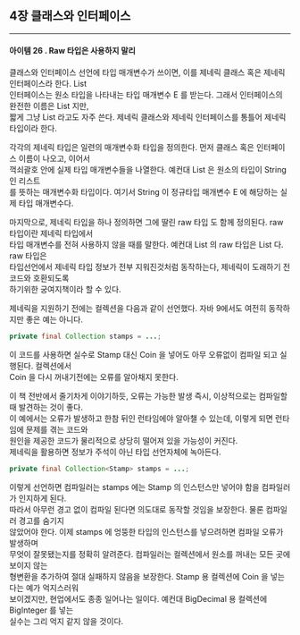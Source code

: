 ## 4장 클래스와 인터페이스

------------------

#### 아이템 26 . Raw 타입은 사용하지 말리

클래스와 인터페이스 선언에 타입 매개변수가 쓰이면, 이를 제네릭 클래스 혹은 제네릭 인터페이스라 한다. List<br/>
인터페이스는 원소 타입을 나타내는 타입 매개변수 E 를 받는다. 그래서 인터페이스의 완전한 이름은 List<E> 지만,<br/>
짧게 그냥 List 라고도 자주 쓴다. 제네릭 클래스와 제네릭 인터페이스를 통틀어 제네릭 타입이라 한다.

각각의 제네릭 타입은 일련의 매개변수화 타입을 정의한다. 먼저 클래스 혹은 인터페이스 이름이 나오고, 이어서<br/>
꺽쇠괄호 안에 실제 타입 매개변수들을 나열한다. 예컨대 List<String> 은 원소의 타입이 String 인 리스트<br/>
를 뜻하는 매개변수화 타입이다. 여기서 String 이 정규타입 매개변수 E 에 해당하는 실제 타입 매개변수다.

마지막으로, 제네릭 타입을 하나 정의하면 그에 딸린 raw 타입 도 함께 정의된다. raw 타입이란 제네릭 타입에서<br/>
타입 매개변수를 전혀 사용하지 않을 때를 말한다. 예컨대 List<E> 의 raw 타입은 List 다. raw 타입은<br/>
타입선언에서 제네릭 타입 정보가 전부 지워진것처럼 동작하는다, 제네릭이 도래하기 전 코드와 호환되도록<br/>
하기위한 궁여지책이라 할 수 있다.

제네릭을 지원하기 전에는 컬렉션을 다음과 같이 선언했다. 자바 9에서도 여전히 동작하지만 좋은 예는 아니다.
```java
private final Collection stamps = ...;
```
이 코드를 사용하면 실수로 Stamp 대신 Coin 을 넣어도 아무 오류없이 컴파일 되고 실행된다. 컬렉션에서<br/>
Coin 을 다시 꺼내기전에는 오류를 알아채지 못한다.

이 책 전반에서 줄기차게 이야기하듯, 오류는 가능한 발생 즉시, 이상적으로는 컴파일할 때 발견하는 것이 좋다.<br/>
이 예에서는 오류가 발생하고 한참 뒤인 런타임에야 알아챌 수 있는데, 이렇게 되면 런타임에 문제를 겪는 코드와<br/>
원인을 제공한 코드가 물리적으로 상당히 떨어져 있을 가능성이 커진다. <br/>
제네릭을 활용하면 정보가 주석이 아닌 타입 선언자체에 녹아든다.
```java
private final Collection<Stamp> stamps = ...;
```
이렇게 선언하면 컴파일러는 stamps 에는 Stamp 의 인스턴스만 넣어야 함을 컴파일러가 인지하게 된다.<br/>
따라서 아무런 경고 없이 컴파일 된다면 의도대로 동작할 것임을 보장한다. 물론 컴파일러 경고를 숨기지 <br/>
않았어야 한다. 이제 stamps 에 엉뚱한 타입의 인스턴스를 넣으려하면 컴파일 오류가 발생하며<br/>
무엇이 잘못됐는지를 정확히 알려준다. 컴파일러는 컬렉션에서 원소를 꺼내는 모든 곳에 보이지 않는<br/>
형변환을 추가하여 절대 실패하지 않음을 보장한다. Stamp 용 컬렉션에 Coin 을 넣는다는 예가 억지스러워<br/>
보이겠지만, 현업에서도 종종 일어나는 일이다. 예컨대 BigDecimal 용 컬렉션에 BigInteger 를 넣는<br/>
실수는 그리 억지 같지 않을 것이다.